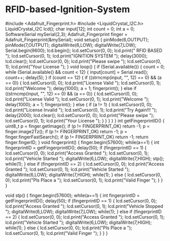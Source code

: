 # RFID-based-Ignition-System
#include <Adafruit_Fingerprint.h>
#include <LiquidCrystal_I2C.h>
LiquidCrystal_I2C lcd();
char input[12];
int count = 0;
int a = 0;
SoftwareSerial mySerial(2,3);
Adafruit_Fingerprint finger = Adafruit_Fingerprint(&mySerial);
void setup()
{
  pinMode(6,OUTPUT);
  pinMode(7,OUTPUT);
  digitalWrite(6,LOW);
  digitalWrite(7,LOW);
  Serial.begin(9600);
  lcd.begin();
  lcd.setCursor(0, 0);
  lcd.print("   RFID BASED   ");
  lcd.setCursor(0, 1);
  lcd.print("IGNITION SYSTEM    ");
  delay(3000);
  lcd.clear();
  lcd.setCursor(0, 0);
  lcd.print("Please swipe           ");
  lcd.setCursor(0, 1);
  lcd.print("Your License          ");
}
void loop()
{
  if (Serial.available())
  {
    count = 0;
    while (Serial.available() && count < 12)
    {
      input[count] = Serial.read();
      count++;
      delay(5);
    }
    if (count == 12)
    {
      if ((strncmp(input, "", 12) == 0) && (a == 0))
      {
        lcd.setCursor(0, 0);
        lcd.print("License Valid         ");
        lcd.setCursor(0, 1);
        lcd.print("Welcome               ");
        delay(1000);
        a = 1;
        fingerprint();
      }
      else if ((strncmp(input, "", 12) == 0) && (a == 0))
      {
        lcd.setCursor(0, 0);
        lcd.print("License Valid         ");
        lcd.setCursor(0, 1);
        lcd.print("Welcome                ");
        delay(1000);
        a = 1;
        fingerprint();
      }
      else
      {
        if (a != 1)
        {
          lcd.setCursor(0, 0);
          lcd.print("License Invalid         ");
          lcd.setCursor(0, 1);
          lcd.print("Try Again!!!            ");
          delay(2000);
          lcd.clear();
          lcd.setCursor(0, 0);
          lcd.print("Please swipe           ");
          lcd.setCursor(0, 1);
          lcd.print("Your License          ");
        }
      }
    }
  }
}
int getFingerprintID()
{
  uint8_t p = finger.getImage();
  if (p != FINGERPRINT_OK)  return -1;
  p = finger.image2Tz();
  if (p != FINGERPRINT_OK)  return -1;
  p = finger.fingerFastSearch();
  if (p != FINGERPRINT_OK)  return -1;
  return finger.fingerID;
}
void fingerprint()
{
  finger.begin(57600);
        while(a==1)
        {
        int fingerprintID = getFingerprintID();
        delay(50);
        if (fingerprintID == 1)
        {
          lcd.setCursor(0, 0);
          lcd.print("Access Granted        ");
          lcd.setCursor(0, 1);
          lcd.print("Vehicle Started       ");
          digitalWrite(6,LOW);
          digitalWrite(7,HIGH);
          stp();
          while(1);
        }
        else if (fingerprintID == 2)
        {
          lcd.setCursor(0, 0);
          lcd.print("Access Granted        ");
          lcd.setCursor(0, 1);
          lcd.print("Vehicle Started       ");
          digitalWrite(6,LOW);
          digitalWrite(7,HIGH);
          while(1);
        }
        else
        {
          lcd.setCursor(0, 0);
          lcd.print("Pls Place a        ");
          lcd.setCursor(0, 1);
          lcd.print("Valid Finger       ");
        }
        }
}

void stp()
{
  finger.begin(57600);
        while(a==1)
        {
        int fingerprintID = getFingerprintID();
        delay(50);
        if (fingerprintID == 1)
        {
          lcd.setCursor(0, 0);
          lcd.print("Access Granted        ");
          lcd.setCursor(0, 1);
          lcd.print("Vehicle Stopped       ");
          digitalWrite(6,LOW);
          digitalWrite(7,LOW);
          while(1);
        }
        else if (fingerprintID == 2)
        {
          lcd.setCursor(0, 0);
          lcd.print("Access Granted        ");
          lcd.setCursor(0, 1);
          lcd.print("Vehicle Started       ");
          digitalWrite(6,LOW);
          digitalWrite(7,HIGH);
          while(1);
        }
        else
        {
          lcd.setCursor(0, 0);
          lcd.print("Pls Place a        ");
          lcd.setCursor(0, 1);
          lcd.print("Valid Finger       ");
        }
        }
}
